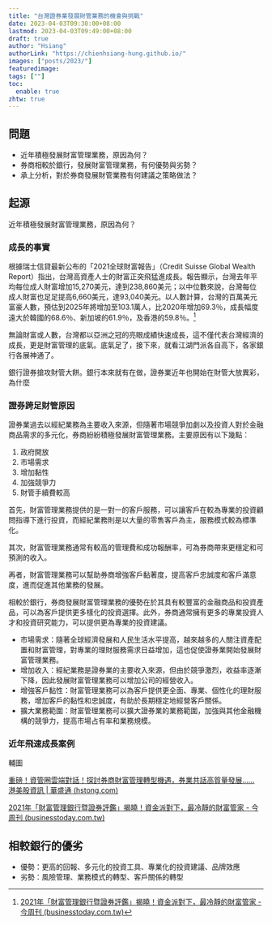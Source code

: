 ```yaml
---
title: "台灣證券業發展財管業務的機會與挑戰"
date: 2023-04-03T09:30:00+08:00
lastmod: 2023-04-03T09:49:00+08:00
draft: true
author: "Hsiang"
authorLink: "https://chienhsiang-hung.github.io/"
images: ["posts/2023/"]
featuredimage: 
tags: [""]
toc:
  enable: true
zhtw: true
---
```

## 問題
- 近年積極發展財富管理業務，原因為何？
- 券商相較於銀行，發展財富管理業務，有何優勢與劣勢？
- 承上分析，對於券商發展財管業務有何建議之策略做法？

## 起源
近年積極發展財富管理業務，原因為何？

### 成長的事實
根據瑞士信貸最新公布的「2021全球財富報告」（Credit Suisse Global Wealth Report）指出，台灣高資產人士的財富正突飛猛進成長。報告顯示，台灣去年平均每位成人財富增加15,270美元，達到238,860美元；以中位數來說，台灣每位成人財富也足足提高6,660美元，達93,040美元。以人數計算，台灣的百萬美元富豪人數，預估到2025年將增加至103.1萬人，比2020年增加69.3％，成長幅度遠大於韓國的68.6％、新加坡的61.9％，及香港的59.8％。[^財富管理銀行暨證券評鑑]

無論財富或人數，台灣都以亞洲之冠的亮眼成績快速成長，這不僅代表台灣經濟的成長，更是財富管理的底氣。底氣足了，接下來，就看江湖門派各自高下，各家銀行各展神通了。
[^財富管理銀行暨證券評鑑]: [2021年「財富管理銀行暨證券評鑑」揭曉！資金派對下，最冷靜的財富管家 - 今周刊 (businesstoday.com.tw)](https://www.businesstoday.com.tw/article/category/168206/post/202109080015/)

銀行證券搶攻財管大餅。銀行本來就有在做，證券業近年也開始在財管大放異彩，為什麼
### 證券跨足財管原因
證券業過去以經紀業務為主要收入來源，但隨著市場競爭加劇以及投資人對於金融商品需求的多元化，券商紛紛積極發展財富管理業務。主要原因有以下幾點：
1. 政府開放
2. 市場需求
3. 增加黏性
4. 加強競爭力
5. 財管手續費較高

首先，財富管理業務提供的是一對一的客戶服務，可以讓客戶在較為專業的投資顧問指導下進行投資，而經紀業務則是以大量的零售客戶為主，服務模式較為標準化。

其次，財富管理業務通常有較高的管理費和成功報酬率，可為券商帶來更穩定和可預測的收入。

再者，財富管理業務可以幫助券商增強客戶黏著度，提高客戶忠誠度和客戶滿意度，進而促進其他業務的發展。

相較於銀行，券商發展財富管理業務的優勢在於其具有較豐富的金融商品和投資產品，可以為客戶提供更多樣化的投資選擇。此外，券商通常擁有更多的專業投資人才和投資研究能力，可以提供更為專業的投資建議。

- 市場需求：隨著全球經濟發展和人民生活水平提高，越來越多的人關注資產配置和財富管理，對專業的理財服務需求日益增加，這也促使證券業開始發展財富管理業務。
- 增加收入：經紀業務是證券業的主要收入來源，但由於競爭激烈，收益率逐漸下降，因此發展財富管理業務可以增加公司的經營收入。
- 增強客戶黏性：財富管理業務可以為客戶提供更全面、專業、個性化的理財服務，增加客戶的黏性和忠誠度，有助於長期穩定地經營客戶關係。
- 擴大業務範圍：財富管理業務可以擴大證券業的業務範圍，加強與其他金融機構的競爭力，提高市場占有率和業務規模。

### 近年飛速成長案例
輔圖

[重磅！資管圈雲端對話！探討券商財富管理轉型機遇，券業共話高質量發展…… 港美股資訊 | 華盛通 (hstong.com)](https://www.hstong.com/news/hk/detail/22082813050668290)

[2021年「財富管理銀行暨證券評鑑」揭曉！資金派對下，最冷靜的財富管家 - 今周刊 (businesstoday.com.tw)](https://www.businesstoday.com.tw/article/category/168206/post/202109080015/)

## 相較銀行的優劣
- 優勢：更高的回報、多元化的投資工具、專業化的投資建議、品牌效應
- 劣勢：風險管理、業務模式的轉型、客戶關係的轉型